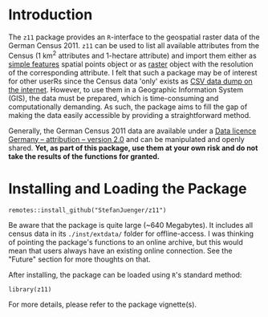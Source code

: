 # Introduction
The `z11` package provides an `R`-interface to the geospatial raster data of the German Census 2011. `z11` can be used to list all available attributes from the Census (1 km$^2$ attributes and 1-hectare attribute) and import them either as [simple features](https://r-spatial.github.io/sf/) spatial points object or as [raster](https://cran.r-project.org/web/packages/raster/index.html) object with the resolution of the corresponding attribute. I felt that such a package may be of interest for other userRs since the Census data 'only' exists as [CSV data dump on the internet](https://www.zensus2011.de/DE/Home/Aktuelles/DemografischeGrunddaten.html). However, to use them in a Geographic Information System (GIS), the data must be prepared, which is time-consuming and computationally demanding. As such, the package aims to fill the gap of making the data easily accessible by providing a straightforward method.

Generally, the German Census 2011 data are available under a [Data licence Germany – attribution – version 2.0](https://www.govdata.de/dl-de/by-2-0) and can be manipulated and openly shared. **Yet, as part of this package, use them at your own risk and do not take the results of the functions for granted.**

# Installing and Loading the Package

~~~{r}
remotes::install_github("StefanJuenger/z11")
~~~

Be aware that the package is quite large (~640 Megabytes). It includes all census data in its `./inst/extdata/` folder for offline-access. I was thinking of pointing the package's functions to an online archive, but this would mean that users always have an existing online connection. See the "Future" section for more thoughts on that.

After installing, the package can be loaded using `R`'s standard method:

~~~{r}
library(z11)
~~~

For more details, please refer to the package vignette(s).
